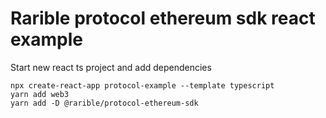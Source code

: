 # Rarible protocol ethereum sdk react example

Start new react ts project and add dependencies
```shell
npx create-react-app protocol-example --template typescript
yarn add web3
yarn add -D @rarible/protocol-ethereum-sdk
```




